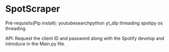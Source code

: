 # SpotScraper

Pré-requisits(Pip install):
youtubesearchpython
yt_dlp
threading
spotipy
os
threading

API:
Request the client ID and password along with the Spotify develop and introduce in the Main.py file.
